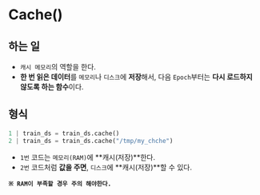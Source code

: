 # Cache()

## 하는 일
- ``캐시 메모리``의 역할을 한다.
- **한 번 읽은 데이터**를 ``메모리``나 ``디스크``에 **저장**해서, 다음 ``Epoch``부터는 **다시 로드하지 않도록 하는 함수**이다.

## 형식
```python
1 | train_ds = train_ds.cache()
2 | train_ds = train_ds.cache("/tmp/my_chche")
```
- ``1번`` 코드는 ``메모리(RAM)``에 **캐시(저장)**한다.
- ``2번`` 코드처럼 **값을 주면**, ``디스크``에 **캐시(저장)**할 수 있다.

**``※ RAM이 부족할 경우 주의 해야한다.``**